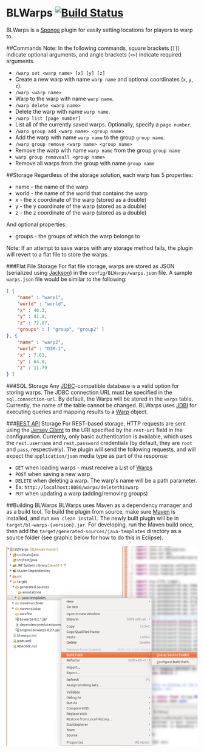 # BLWarps [![Build Status](https://travis-ci.org/BlockLaunch/BLWarps.svg?branch=master)](https://travis-ci.org/BlockLaunch/BLWarps)
BLWarps is a [Sponge](https://www.spongepowered.org/) plugin for easily setting locations for players to warp to.

##Commands
Note: In the following commands, square brackets (`[]`) indicate optional arguments, and angle brackets (`<>`) indicate required arguments.
* `/warp set <warp name> [x] [y] [z]`
 * Create a new warp with name `warp name` and optional coordinates (`x`, `y`, `z`).
* `/warp <warp name>`
 * Warp to the warp with name `warp name`.
* `/warp delete <warp name>`
 * Delete the warp with name `warp name`.
* `/warp list [page number]`
 * List all of the currently saved warps. Optionally, specify a `page number`.
* `/warp group add <warp name> <group name>`
 * Add the warp with name `warp name` to the group `group name`.
* `/warp group remove <warp name> <group name>`
 * Remove the warp with name `warp name` from the group `group name`
* `warp group removeall <group name>`
 * Remove all warps from the group with name `group name`

##Storage
Regardless of the storage solution, each warp has 5 properties:
* name - the name of the warp
* world - the name of the world that contains the warp
* x - the x coordinate of the warp (stored as a double)
* y - the y coordinate of the warp (stored as a double)
* z - the z coordinate of the warp (stored as a double)

And optional properties:
* groups - the groups of which the warp belongs to

Note: If an attempt to save warps with any storage method fails, the plugin will revert to a flat file to store the warps.

###Flat File Storage
For flat file storage, warps are stored as JSON (serialized using [Jackson](http://wiki.fasterxml.com/JacksonHome)) in the `config/BLWarps/warps.json` file. A sample `warps.json` file would be similar to the following:

```json
[ {
    "name" : "warp1",
    "world" : "world",
    "x" : 40.3,
    "y" : 41.0,
    "z" : 72.07,
    "groups" : [ "group", "group2" ]
}, {
    "name" : "warp2",
    "world" : "DIM-1",
    "x" : 7.63,
    "y" : 64.0,
    "z" : 11.79
} ]
```
###SQL Storage
Any [JDBC](http://www.oracle.com/technetwork/java/overview-141217.html)-compatible database is a valid option for storing warps. The JDBC connection URL must be specified in the `sql.connection-url`. By default, the Warps will be stored in the `warps` table. Currently, the name of the table cannot be changed. BLWarps uses [JDBI](http://jdbi.org/) for executing queries and mapping results to a [Warp](https://github.com/BlockLaunch/BLWarps/blob/master/src/main/java/com/blocklaunch/blwarps/Warp.java) object.

###[REST API](http://en.wikipedia.org/wiki/Representational_state_transfer) Storage
For REST-based storage, HTTP requests are sent using the  [Jersey Client](https://jersey.java.net/documentation/latest/client.html) to the URI specified by the `rest-uri` field in the configuration. Currently, only basic authentication is available, which uses the `rest.username` and `rest.password` credentials (by default, they are `root` and `pass`, respectively). The plugin will send the following requests, and will expect the `application/json` media type as part of the response:
* `GET` when loading warps - must receive a List of [Warps](https://github.com/BlockLaunch/BLWarps/blob/master/src/main/java/com/blocklaunch/blwarps/Warp.java)
* `POST` when saving a new warp
* `DELETE` when deleting a warp. The warp's name will be a path parameter.
 * Ex: `http://localhost:8080/warps/deletethiswarp`
* `PUT` when updating a warp (adding/removing groups)

##Building BLWarps
BLWarps uses Maven as a dependency manager and as a build tool. To build the plugin from source, make sure [Maven](https://maven.apache.org/download.cgi) is installed, and run `mvn clean install`. The newly built plugin will be in `target/bl-warps-{version}.jar`. For developing, run the Maven build once, then add the `target/generated-sources/java-templates` directory as a source folder (see graphic below for how to do this in Eclipse).

![Add generated sources as a source folder](mvn_build_tutorial.png)
